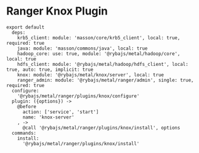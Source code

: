 # Ranger Knox Plugin

    export default
      deps:
        krb5_client: module: 'masson/core/krb5_client', local: true, required: true
        java: module: 'masson/commons/java', local: true
        hadoop_core: use: true, module: '@rybajs/metal/hadoop/core', local: true
        hdfs_client: module: '@rybajs/metal/hadoop/hdfs_client', local: true, auto: true, implicit: true
        knox: module: '@rybajs/metal/knox/server', local: true
        ranger_admin: module: '@rybajs/metal/ranger/admin', single: true, required: true
      configure:
        '@rybajs/metal/ranger/plugins/knox/configure'
      plugin: ({options}) ->
        @before
          action: ['service', 'start']
          name: 'knox-server'
        , ->
          @call '@rybajs/metal/ranger/plugins/knox/install', options
      commands:
        install:
          '@rybajs/metal/ranger/plugins/knox/install'
